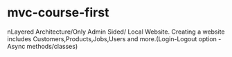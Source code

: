 # mvc-course-first
nLayered Architecture/Only Admin Sided/ Local Website. Creating a website includes Customers,Products,Jobs,Users and more.(Login-Logout option - Async methods/classes)
